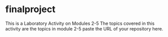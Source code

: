 # finalproject
This is a Laboratory Activity on Modules 2-5
The topics covered in this activity are the topics in module 2-5
 paste the URL of your repository here.
